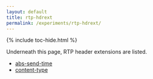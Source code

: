 ```yaml
---
layout: default
title: rtp-hdrext
permalink: /experiments/rtp-hdrext/
---
```



{% include toc-hide.html %}


Underneath this page, RTP header extensions are listed.

  * [abs-send-time](abs-send-time)
  * [content-type](content-type)
